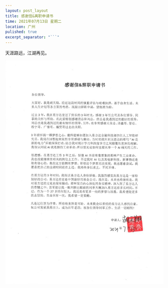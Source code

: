 ```yaml
---
layout: post_layout
title: 感谢信&离职申请书
time: 2021年07月13日 星期二
location: 广州
pulished: true
excerpt_separator: "```"
---
```


天涯路远，江湖再见。

<img src="/assets/img/thanks.jpg"/>


